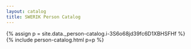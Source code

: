 ```yaml
---
layout: catalog
title: SWERIK Person Catalog
---
```

{% assign p = site.data._person-catalog.i-3S6o68jd39fc6D1XBHSFHf %}
{% include person-catalog.html p=p %}

